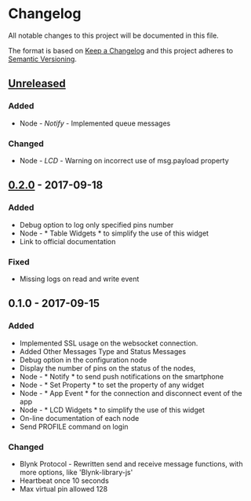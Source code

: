# Changelog
All notable changes to this project will be documented in this file.

The format is based on [Keep a Changelog](http://keepachangelog.com/en/1.0.0/)
and this project adheres to [Semantic Versioning](http://semver.org/spec/v2.0.0.html).

## [Unreleased]
### Added
- Node - *Notify* - Implemented queue messages 

### Changed
- Node - *LCD* - Warning on incorrect use of msg.payload property

## [0.2.0] - 2017-09-18
### Added
- Debug option to log only specified pins number
- Node - * Table Widgets * to simplify the use of this widget
- Link to official documentation

### Fixed
- Missing logs on read and write event

## 0.1.0 - 2017-09-15
### Added
- Implemented SSL usage on the websocket connection.
- Added Other Messages Type and Status Messages
- Debug option in the configuration node
- Display the number of pins on the status of the nodes,
- Node - * Notify * to send push notifications on the smartphone
- Node - * Set Property * to set the property of any widget
- Node - * App Event * for the connection and disconnect event of the app
- Node - * LCD Widgets * to simplify the use of this widget
- On-line documentation of each node
- Send PROFILE command on login

### Changed
- Blynk Protocol - Rewritten send and receive message functions, with more options, like 'Blynk-library-js'
- Heartbeat once 10 seconds
- Max virtual pin allowed 128

[Unreleased]: https://github.com/gablau/node-red-contrib-blynk-ws/compare/0.2.0...HEAD
[0.2.0]: https://github.com/gablau/node-red-contrib-blynk-ws/compare/0.1.0...0.2.0

